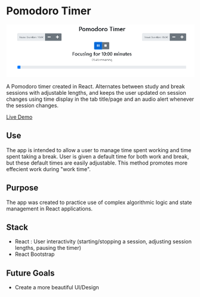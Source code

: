 # Pomodoro Timer

![Timer](https://raw.githubusercontent.com/lawgamble/Pomodoro-Timer/main/screenshots/pomo.PNG)

A Pomodoro timer created in React. Alternates between study and break sessions with adjustable lengths, and keeps the user updated on session changes using time display in the tab title/page and an audio alert whenever the session changes.

[Live Demo]()

## Use
The app is intended to allow a user to manage time spent working and time spent taking a break. User is given a default time for both work and break, but these default times are easily adjustable. This method promotes more effecient work during "work time".


## Purpose
The app was created to practice use of complex algorithmic logic and state management in React applications. 

## Stack
* React :  User interactivity (starting/stopping a session, adjusting session lengths, pausing the timer)
* React Bootstrap


## Future Goals
* Create a more beautiful UI/Design